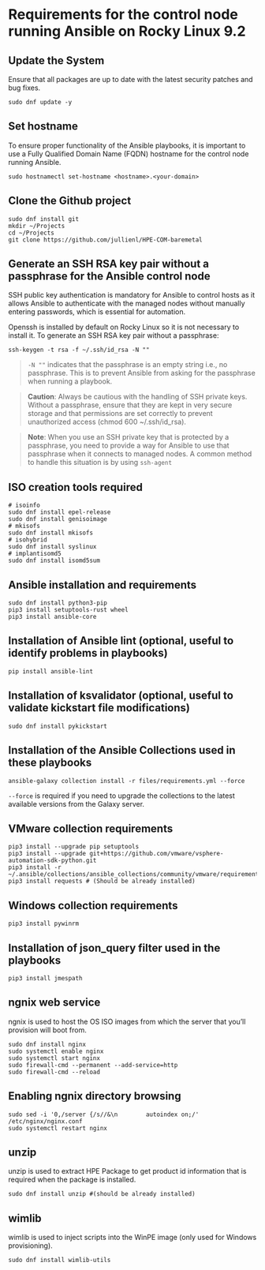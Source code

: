 # Requirements for the control node running Ansible on Rocky Linux 9.2



## Update the System

Ensure that all packages are up to date with the latest security patches and bug fixes.
```
sudo dnf update -y
```

## Set hostname
To ensure proper functionality of the Ansible playbooks, it is important to use a Fully Qualified Domain Name (FQDN) hostname for the control node running Ansible.
```
sudo hostnamectl set-hostname <hostname>.<your-domain>
```

## Clone the Github project
```
sudo dnf install git
mkdir ~/Projects
cd ~/Projects
git clone https://github.com/jullienl/HPE-COM-baremetal
```

## Generate an SSH RSA key pair without a passphrase for the Ansible control node

SSH public key authentication is mandatory for Ansible to control hosts as it allows Ansible to authenticate with the managed nodes without manually entering passwords, which is essential for automation.

Openssh is installed by default on Rocky Linux so it is not necessary to install it. 
To generate an SSH RSA key pair without a passphrase:

```
ssh-keygen -t rsa -f ~/.ssh/id_rsa -N ""
``` 

> `-N ""` indicates that the passphrase is an empty string i.e., no passphrase. This is to prevent Ansible from asking for the passphrase when running a playbook.

> **Caution**: Always be cautious with the handling of SSH private keys. Without a passphrase, ensure that they are kept in very   secure storage and that permissions are set correctly to prevent unauthorized access (chmod 600 ~/.ssh/id_rsa).

> **Note**: When you use an SSH private key that is protected by a passphrase, you need to provide a way for Ansible to use that passphrase when it connects to managed nodes. A common method to handle this situation is by using `ssh-agent`


## ISO creation tools required
```
# isoinfo
sudo dnf install epel-release
sudo dnf install genisoimage
# mkisofs
sudo dnf install mkisofs
# isohybrid
sudo dnf install syslinux
# implantisomd5
sudo dnf install isomd5sum
```

## Ansible installation and requirements
```
sudo dnf install python3-pip
pip3 install setuptools-rust wheel
pip3 install ansible-core
```

## Installation of Ansible lint (optional, useful to identify problems in playbooks)
```
pip install ansible-lint
```


## Installation of ksvalidator (optional, useful to validate kickstart file modifications)
```
sudo dnf install pykickstart
```
## Installation of the Ansible Collections used in these playbooks 
``` 
ansible-galaxy collection install -r files/requirements.yml --force 
```
`--force` is required if you need to upgrade the collections to the latest available versions from the Galaxy server. 


## VMware collection requirements
```
pip3 install --upgrade pip setuptools
pip3 install --upgrade git+https://github.com/vmware/vsphere-automation-sdk-python.git
pip3 install -r ~/.ansible/collections/ansible_collections/community/vmware/requirements.txt
pip3 install requests # (Should be already installed)
```

## Windows collection requirements
```
pip3 install pywinrm
```
## Installation of json_query filter used in the playbooks
```
pip3 install jmespath
```

## ngnix web service
ngnix is used to host the OS ISO images from which the server that you’ll provision will boot from.
```
sudo dnf install nginx
sudo systemctl enable nginx
sudo systemctl start nginx
sudo firewall-cmd --permanent --add-service=http
sudo firewall-cmd --reload
``` 

## Enabling ngnix directory browsing
``` 
sudo sed -i '0,/server {/s//&\n        autoindex on;/' /etc/nginx/nginx.conf
sudo systemctl restart nginx
``` 


## unzip

unzip is used to extract HPE Package to get product id information that is required when the package is installed.

```
sudo dnf install unzip #(should be already installed)
```

## wimlib

wimlib is used to inject scripts into the WinPE image (only used for Windows provisioning).

```
sudo dnf install wimlib-utils
```

